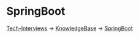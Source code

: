 # SpringBoot

[Tech-Interviews](../../README.md) -> [KnowledgeBase](../KnowledgeBase.md) -> [SpringBoot](../SpringBoot/SpringBoot.md)
